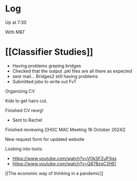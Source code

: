 

# Log

Up at 7:30 

With M&T

# [[Classifier Studies]]
- Having problems greping bridges
- Checked that the output .pkl files are all there as expected
- sent mail... Bridges2 still having problems
- Submitted jobs to write out FvT


Organizing CV

Kids to get hairs cut.

Finished CV reorg!
- Sent to Rachel

Finished reviewing [[HGC MAC Meeting 16 October 2024]]

New request form for updated website

Looking into tools:
- https://www.youtube.com/watch?v=VOkSFZuP3qs
- https://www.youtube.com/watch?v=Q878zqC2HEI

[[The economic way of thinking in a pandemic]]

